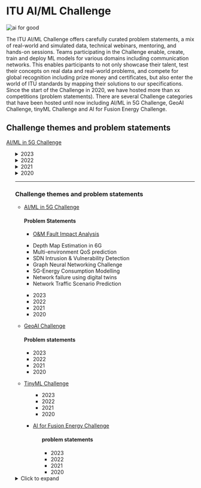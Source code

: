# ITU AI/ML Challenge
![ai for good](https://github.com/Carolynshexiu/AI-ML-in-5G-Challenge.github.io/assets/162329150/19005290-7d84-45cc-b252-d1bab804dd62)


The ITU AI/ML Challenge offers carefully curated problem statements, a mix of real-world and simulated data, technical webinars, mentoring, and hands-on sessions. Teams participating in the Challenge enable, create, train and deploy ML models for various domains including communication networks. This enables participants to not only showcase their talent, test their concepts on real data and real-world problems, and compete for global recognition including prize money and certificates, but also enter the world of ITU standards by mapping their solutions to our specifications.
Since the start of the Challenge in 2020, we have hosted more than xx competitions (problem statements). There are several Challenge categories that have been hosted until now including AI/ML in 5G Challenge, GeoAI Challenge, tinyML Challenge and AI for Fusion Energy Challenge.

<h2>Challenge themes and problem statements</h2>
<p><a href="https://aiforgood.itu.int/about-ai-for-good/aiml-in-5g-challenge/">AI/ML in 5G Challenge</a></p>
  <ul>
    
<details>
  <summary>2023</summary>
  
  <ul>
    <li>Item 1</li>
    <li>Item 2</li>
    <li>Item 3</li>
  </ul>
</details>

<details>
  <summary>2022</summary>
  
  <ul>
    <li>Item 1</li>
    <li>Item 2</li>
    <li>Item 3</li>
  </ul>
</details>

<details>
  <summary>2021</summary>
  
  <ul>
    <li>Item 1</li>
    <li>Item 2</li>
    <li>Item 3</li>
  </ul>
</details>

<details>
  <summary>2020</summary>
  
  <ul>

<li>21. 5G+AI (Smart Transportation) ---<strong>curated by JNU,IIT/Delhi</strong></li>
<li>20. 5G+AI+AR (Zhejiang Division) ---<strong> curated by China Unicom</strong></li>
<li>19. Analysis on route information failure in IP core networks by NFV-based test environment ---<strong>curated by KDDI</strong> </li>
<li>18. Compression of Deep Learning models ---<strong>curated by ZTE</strong></li>
<li>17. Demonstration of MLFO capabilities via reference implementations ---<strong>curated by Letterkenny Institute of Technology, Co. Donegal</strong></li>
<li>16. DNN Inference Optimization Challenges ---<strong>curated by ADLIK, ZTE</strong></li>
<li>15. Energy-Saving Prediction of Base Station Cells in Mobile Communication Network ---<strong>curated by China Unicom</strong></li>
<li>14. Fault Localization of Loop Network Devices based on MEC Platform ---<strong>curated by China Unicom</strong></li>
<li>13. Improving the capacity of IEEE 802.11 WLANs through machine learning ---<strong>curated by UPF</strong></li>
<li>12. ML5G-PHY -Beam-Selection: Machine Learning Applied to the Physical Layer of Millimeter-Wave MIMO Sytems ---<strong>curated by UFPA</strong></li>
<li>11. ML5G-PHY- Channel Estimation @NCSU: Machine Learning Applied to the Physical Layer of Millimeter-Wave MIMO Systems at North Carolina State University ---<strong> curated by NC State University</strong></li>
<li>10. Network State Estimation by Analyzing Raw Video Data ---<strong> curated by NEC</strong></li>
<li>9. Network topology optimization ---<strong> curated by China Mobile</strong></li>
<li>8. Out of Service(OOS) Alarm Prediction of 4/5G Network Base Station ---<strong> curated by China Mobile</strong></li>
<li>7. Privacy Preserving AI/ML in 5G networks for healthcare applications ---<strong> curated by C-DOT, IIT/Delhi</strong></li>
<li>6. Using Weather Info for Radio Link Failure Prediction Challenge ---<strong> curated by Turkcell</strong></li>
<li>5. Shared Experience Using 5G+AI (3D Augmented + Virtual Reality) ---<strong> curated by Hike, IIT/Delhi</strong></li>
<li>4. Traffic recognition and long-term traffic forecasting based on AI algorithms and metadata for 5G/IMT-2020 and beyond ---<strong> curated by SPbSUT</strong></li>
<li>3. Graph Neural Networking Challenge ---<strong> curated by BNN, UPC</strong></li>
<li>2. Improving experience and enhancing immersiveness of Video conferencing and collaboration ---<strong> curated by Dview</strong></li>
<li>1. 5G+ML/AI (Dynamic Spectrum Access) ---<strong> curated by IITD</strong></li>
   
  </ul>
</details>

---------------------------------------------
<div class="sidebar">
    <h3>Challenge themes and problem statements</h3>
   <ul>
        <li> <p><a href="https://aiforgood.itu.int/about-ai-for-good/aiml-in-5g-challenge/">AI/ML in 5G Challenge</a></p></li>
         <h4 class="collapsible">Problem Statements</h4>
<div class=" ">
          <ul>
          <li> <p><a href= "https://challenge.aiforgood.itu.int/match/matchitem/78?_ga=2.120503048.1610249808.1709728244-129967155.1709728244">O&M Fault Impact Analysis</a></p></li>
          <li>Depth Map Estimation in 6G</li>
          <li>Multi-environment QoS prediction</li>
          <li>SDN Intrusion & Vulnerability Detection</li>
          <li>Graph Neural Networking Challenge</li>
          <li>5G-Energy Consumption Modelling</li>
          <li>Network failure using digital twins</li>
          <li>Network Traffic Scenario Prediction</li>
         </ul>
       <ul>
       </ul>
       </div>
          <ul>
          <li>2023</li>
          <li>2022</li>
          <li>2021</li>
          <li>2020</li>
           </ul>
        <li> <p><a href="https://aiforgood.itu.int/about-ai-for-good/geoai-challenge">GeoAI Challenge</a></p></li> 
           <h4>Problem statements</h4>
              <ul>
          <li>2023</li>
          <li>2022</li>
          <li>2021</li>
          <li>2020</li>
           </ul>
        <li> <p><a href="https://aiforgood.itu.int/about-ai-for-good/tinyml-challenge/">TinyML Challenge</a></p> </li>
       <ul>    
               <ul>
          <li>2023</li>
          <li>2022</li>
          <li>2021</li>
          <li>2020</li>
               </ul>
        <li> <p><a href="https://aiforgood.itu.int/about-ai-for-good/ai-for-fusion-energy-challenge/">AI for Fusion Energy Challenge</a></p> </li>  
     <ul>
       <h4> problem statements </h4>
             <ul>
          <li>2023</li>
          <li>2022</li>
          <li>2021</li>
          <li>2020</li>
           </ul>
    </ul>
</div>

<details>
  <summary>Click to expand</summary>
  
  <ul>
    <li>Item 1</li>
    <li>Item 2</li>
    <li>Item 3</li>
  </ul>
</details>


